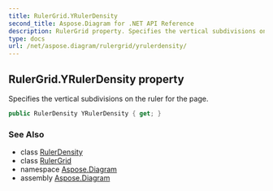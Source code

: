 ```yaml
---
title: RulerGrid.YRulerDensity
second_title: Aspose.Diagram for .NET API Reference
description: RulerGrid property. Specifies the vertical subdivisions on the ruler for the page
type: docs
url: /net/aspose.diagram/rulergrid/yrulerdensity/
---
```

## RulerGrid.YRulerDensity property

Specifies the vertical subdivisions on the ruler for the page.

```csharp
public RulerDensity YRulerDensity { get; }
```

### See Also

* class [RulerDensity](../../rulerdensity/)
* class [RulerGrid](../)
* namespace [Aspose.Diagram](../../rulergrid/)
* assembly [Aspose.Diagram](../../../)


